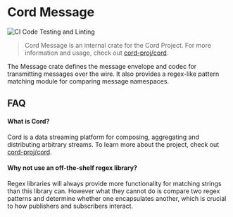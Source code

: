 # Cord Message

![CI Code Testing and Linting](https://github.com/cord-proj/cord-message/workflows/CI%20Code%20Testing%20and%20Linting/badge.svg)

> Cord Message is an internal crate for the Cord Project. For more information and usage,
> check out [cord-proj/cord](https://github.com/cord-proj/cord).

The Message crate defines the message envelope and codec for transmitting messages over
the wire. It also provides a regex-like pattern matching module for comparing message
namespaces.

## FAQ

#### What is Cord?

Cord is a data streaming platform for composing, aggregating and distributing arbitrary
streams. To learn more about the project, check out
[cord-proj/cord](https://github.com/cord-proj/cord).

#### Why not use an off-the-shelf regex library?

Regex libraries will always provide more functionality for matching strings than this
library can. However what they cannot do is compare two regex patterns and determine
whether one encapsulates another, which is crucial to how publishers and subscribers
interact.
